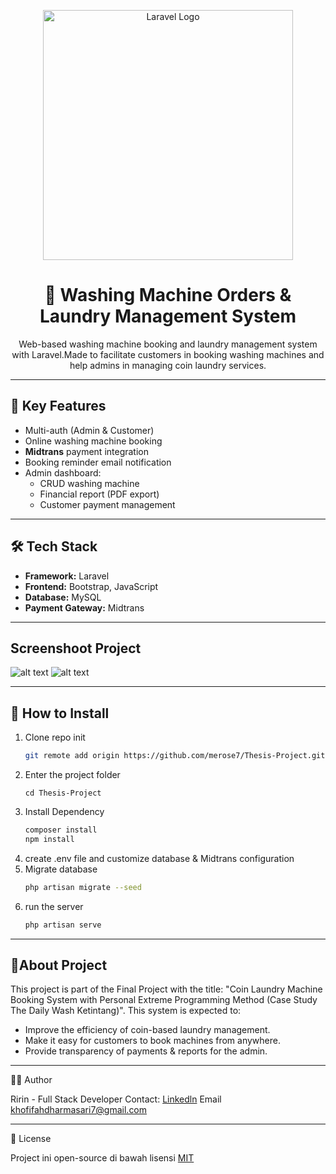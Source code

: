 <p align="center">
 <img src="https://raw.githubusercontent.com/laravel/art/master/logo-lockup/5%20SVG/2%20CMYK/1%20Full%20Color/laravel-logolockup-cmyk-red.svg" width="400" alt="Laravel Logo">
</p>

<h1 align="center">🧺 Washing Machine Orders & Laundry Management System</h1>

<p align="center">
 Web-based washing machine booking and laundry management system with Laravel.Made to facilitate customers in booking washing machines and help admins in managing coin laundry services.
</p>

---

## 🚀 Key Features
- Multi-auth (Admin & Customer)
- Online washing machine booking
- **Midtrans** payment integration
- Booking reminder email notification
- Admin dashboard:  
  - CRUD washing machine  
  - Financial report (PDF export)  
  - Customer payment management  

---

## 🛠️ Tech Stack
- **Framework:** Laravel  
- **Frontend:** Bootstrap, JavaScript  
- **Database:** MySQL  
- **Payment Gateway:** Midtrans
  
---

## Screenshoot Project
![alt text](https://github.com/[merose7]/[reponame]/blob/[master]/image.jpg?raw=true)
![alt text](https://github.com/[merose7]/[reponame]/blob/[master]/image.jpg?raw=true)

---

## 📂 How to Install
1. Clone repo init
   ```bash
   git remote add origin https://github.com/merose7/Thesis-Project.git
2. Enter the project folder
   ```bash'''bash'''
   cd Thesis-Project
4. Install Dependency
   ```bash
   composer install
   npm install
6. create .env file and customize database & Midtrans configuration
7. Migrate database
   ```bash
   php artisan migrate --seed
9. run the server
    ```bash
   php artisan serve

---

## 📖About Project 
This project is part of the Final Project with the title:
"Coin Laundry Machine Booking System with Personal Extreme Programming Method (Case Study The Daily Wash Ketintang)".
This system is expected to:
- Improve the efficiency of coin-based laundry management.
- Make it easy for customers to book machines from anywhere.
- Provide transparency of payments & reports for the admin.

---

👩‍💻 Author

Ririn - Full Stack Developer
 Contact: [Linkedln](https://www.linkedin.com/in/khofifahdharmasari/) 
 Email khofifahdharmasari7@gmail.com 

---

📜 License

Project ini open-source di bawah lisensi [MIT](https://mit-license.org/)
